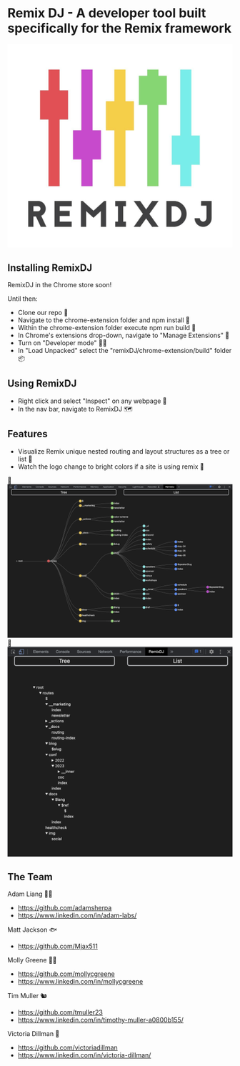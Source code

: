 # Remix DJ - A developer tool built specifically for the Remix framework

![Remix DJ logo: multicolored mixer sliders](croppedlogo.png)


## Installing RemixDJ

RemixDJ in the Chrome store soon!

Until then:

- Clone our repo 🧬
- Navigate to the chrome-extension folder and npm install 📀
- Within the chrome-extension folder execute npm run build 🔨
- In Chrome's extensions drop-down, navigate to "Manage Extensions" 🧩
- Turn on "Developer mode" 🧑‍💻
- In "Load Unpacked" select the "remixDJ/chrome-extension/build" folder 📦

## Using RemixDJ

- Right click and select "Inspect" on any webpage 🔎
- In the nav bar, navigate to RemixDJ 🗺️

## Features

- Visualize Remix unique nested routing and layout structures as a tree or list 🌳
- Watch the logo change to bright colors if a site is using remix 🎨

🌲
![Remix DJ Tree: example of devtool](example-tree.png)
📂
![Remix DJ Tree: example of devtool](example-list.png)



## The Team

Adam Liang 👨‍🔧

- <https://github.com/adamsherpa>
- <https://www.linkedin.com/in/adam-labs/>

Matt Jackson 🐟

- <https://github.com/Mjax511>

Molly Greene 👨‍🎤

- <https://github.com/mollycgreene>
- <https://www.linkedin.com/in/mollycgreene>

Tim Muller &#x1F43F;

- <https://github.com/tmuller23>
- <https://www.linkedin.com/in/timothy-muller-a0800b155/>

Victoria Dillman 🌻

- <https://github.com/victoriadillman>
- <https://www.linkedin.com/in/victoria-dillman/>
